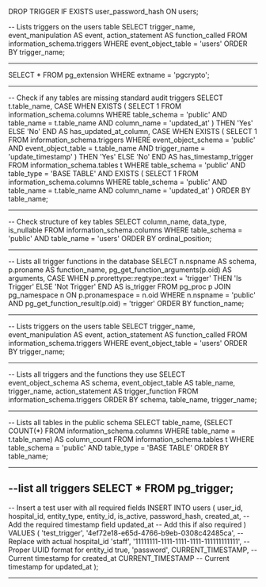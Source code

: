 DROP TRIGGER IF EXISTS user_password_hash ON users;     

-- Lists triggers on the users table
SELECT 
    trigger_name,
    event_manipulation AS event,
    action_statement AS function_called
FROM 
    information_schema.triggers
WHERE 
    event_object_table = 'users'
ORDER BY 
    trigger_name;

----
SELECT * FROM pg_extension WHERE extname = 'pgcrypto';

----
-- Check if any tables are missing standard audit triggers
SELECT 
    t.table_name,
    CASE WHEN EXISTS (
        SELECT 1 FROM information_schema.columns 
        WHERE table_schema = 'public' AND table_name = t.table_name AND column_name = 'updated_at'
    ) THEN 'Yes' ELSE 'No' END AS has_updated_at_column,
    CASE WHEN EXISTS (
        SELECT 1 FROM information_schema.triggers 
        WHERE event_object_schema = 'public' AND event_object_table = t.table_name AND trigger_name = 'update_timestamp'
    ) THEN 'Yes' ELSE 'No' END AS has_timestamp_trigger
FROM 
    information_schema.tables t
WHERE 
    table_schema = 'public' 
    AND table_type = 'BASE TABLE'
    AND EXISTS (
        SELECT 1 FROM information_schema.columns 
        WHERE table_schema = 'public' AND table_name = t.table_name AND column_name = 'updated_at'
    )
ORDER BY 
    table_name;

------


-- Check structure of key tables
SELECT 
    column_name, 
    data_type, 
    is_nullable
FROM 
    information_schema.columns
WHERE 
    table_schema = 'public' 
    AND table_name = 'users'
ORDER BY 
    ordinal_position;

----
-- Lists all trigger functions in the database
SELECT 
    n.nspname AS schema,
    p.proname AS function_name,
    pg_get_function_arguments(p.oid) AS arguments,
    CASE WHEN p.prorettype::regtype::text = 'trigger' THEN 'Is Trigger' ELSE 'Not Trigger' END AS is_trigger
FROM 
    pg_proc p
JOIN 
    pg_namespace n ON p.pronamespace = n.oid
WHERE 
    n.nspname = 'public'
    AND pg_get_function_result(p.oid) = 'trigger'
ORDER BY 
    function_name;

-------
-- Lists triggers on the users table
SELECT 
    trigger_name,
    event_manipulation AS event,
    action_statement AS function_called
FROM 
    information_schema.triggers
WHERE 
    event_object_table = 'users'
ORDER BY 
    trigger_name;

------
-- Lists all triggers and the functions they use
SELECT 
    event_object_schema AS schema,
    event_object_table AS table_name,
    trigger_name,
    action_statement AS trigger_function
FROM 
    information_schema.triggers
ORDER BY 
    schema, table_name, trigger_name;

-----
-- Lists all tables in the public schema
SELECT 
    table_name, 
    (SELECT COUNT(*) FROM information_schema.columns WHERE table_name = t.table_name) AS column_count
FROM 
    information_schema.tables t
WHERE 
    table_schema = 'public' 
    AND table_type = 'BASE TABLE'
ORDER BY 
    table_name;

------
--list all triggers
SELECT * FROM pg_trigger;
-----

-- Insert a test user with all required fields
INSERT INTO users (
    user_id, 
    hospital_id, 
    entity_type, 
    entity_id, 
    is_active, 
    password_hash, 
    created_at,            -- Add the required timestamp field
    updated_at             -- Add this if also required
) 
VALUES (
    'test_trigger',
    '4ef72e18-e65d-4766-b9eb-0308c42485ca',  -- Replace with actual hospital_id
    'staff', 
    '11111111-1111-1111-1111-111111111111',  -- Proper UUID format for entity_id
    true, 
    'password',
    CURRENT_TIMESTAMP,     -- Current timestamp for created_at
    CURRENT_TIMESTAMP      -- Current timestamp for updated_at
);

-----

